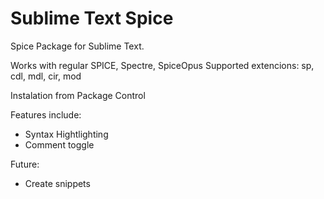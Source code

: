 
# Sublime Text Spice
Spice Package for Sublime Text. 

Works with regular SPICE, Spectre, SpiceOpus
Supported extencions: sp, cdl, mdl, cir, mod

Instalation from Package Control

Features include:
 - Syntax Hightlighting
 - Comment toggle

Future:
 - Create snippets

